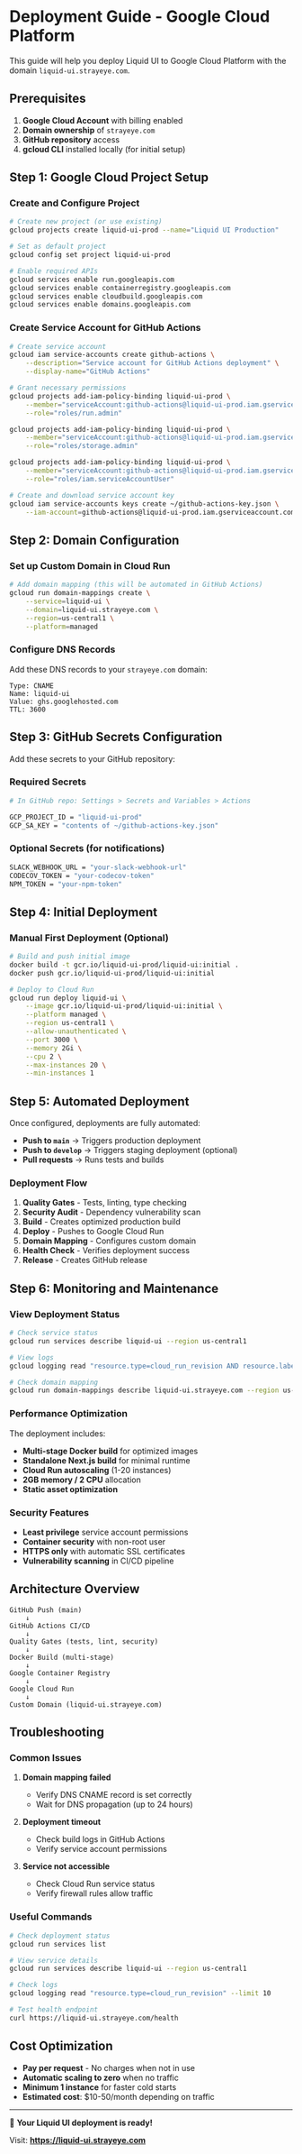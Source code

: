 # Deployment Guide - Google Cloud Platform

This guide will help you deploy Liquid UI to Google Cloud Platform with the domain `liquid-ui.strayeye.com`.

## Prerequisites

1. **Google Cloud Account** with billing enabled
2. **Domain ownership** of `strayeye.com`
3. **GitHub repository** access
4. **gcloud CLI** installed locally (for initial setup)

## Step 1: Google Cloud Project Setup

### Create and Configure Project
```bash
# Create new project (or use existing)
gcloud projects create liquid-ui-prod --name="Liquid UI Production"

# Set as default project
gcloud config set project liquid-ui-prod

# Enable required APIs
gcloud services enable run.googleapis.com
gcloud services enable containerregistry.googleapis.com
gcloud services enable cloudbuild.googleapis.com
gcloud services enable domains.googleapis.com
```

### Create Service Account for GitHub Actions
```bash
# Create service account
gcloud iam service-accounts create github-actions \
    --description="Service account for GitHub Actions deployment" \
    --display-name="GitHub Actions"

# Grant necessary permissions
gcloud projects add-iam-policy-binding liquid-ui-prod \
    --member="serviceAccount:github-actions@liquid-ui-prod.iam.gserviceaccount.com" \
    --role="roles/run.admin"

gcloud projects add-iam-policy-binding liquid-ui-prod \
    --member="serviceAccount:github-actions@liquid-ui-prod.iam.gserviceaccount.com" \
    --role="roles/storage.admin"

gcloud projects add-iam-policy-binding liquid-ui-prod \
    --member="serviceAccount:github-actions@liquid-ui-prod.iam.gserviceaccount.com" \
    --role="roles/iam.serviceAccountUser"

# Create and download service account key
gcloud iam service-accounts keys create ~/github-actions-key.json \
    --iam-account=github-actions@liquid-ui-prod.iam.gserviceaccount.com
```

## Step 2: Domain Configuration

### Set up Custom Domain in Cloud Run
```bash
# Add domain mapping (this will be automated in GitHub Actions)
gcloud run domain-mappings create \
    --service=liquid-ui \
    --domain=liquid-ui.strayeye.com \
    --region=us-central1 \
    --platform=managed
```

### Configure DNS Records
Add these DNS records to your `strayeye.com` domain:

```
Type: CNAME
Name: liquid-ui
Value: ghs.googlehosted.com
TTL: 3600
```

## Step 3: GitHub Secrets Configuration

Add these secrets to your GitHub repository:

### Required Secrets
```bash
# In GitHub repo: Settings > Secrets and Variables > Actions

GCP_PROJECT_ID = "liquid-ui-prod"
GCP_SA_KEY = "contents of ~/github-actions-key.json"
```

### Optional Secrets (for notifications)
```bash
SLACK_WEBHOOK_URL = "your-slack-webhook-url"
CODECOV_TOKEN = "your-codecov-token"
NPM_TOKEN = "your-npm-token"
```

## Step 4: Initial Deployment

### Manual First Deployment (Optional)
```bash
# Build and push initial image
docker build -t gcr.io/liquid-ui-prod/liquid-ui:initial .
docker push gcr.io/liquid-ui-prod/liquid-ui:initial

# Deploy to Cloud Run
gcloud run deploy liquid-ui \
    --image gcr.io/liquid-ui-prod/liquid-ui:initial \
    --platform managed \
    --region us-central1 \
    --allow-unauthenticated \
    --port 3000 \
    --memory 2Gi \
    --cpu 2 \
    --max-instances 20 \
    --min-instances 1
```

## Step 5: Automated Deployment

Once configured, deployments are fully automated:

- **Push to `main`** → Triggers production deployment
- **Push to `develop`** → Triggers staging deployment (optional)
- **Pull requests** → Runs tests and builds

### Deployment Flow
1. **Quality Gates** - Tests, linting, type checking
2. **Security Audit** - Dependency vulnerability scan
3. **Build** - Creates optimized production build
4. **Deploy** - Pushes to Google Cloud Run
5. **Domain Mapping** - Configures custom domain
6. **Health Check** - Verifies deployment success
7. **Release** - Creates GitHub release

## Step 6: Monitoring and Maintenance

### View Deployment Status
```bash
# Check service status
gcloud run services describe liquid-ui --region us-central1

# View logs
gcloud logging read "resource.type=cloud_run_revision AND resource.labels.service_name=liquid-ui" --limit 50

# Check domain mapping
gcloud run domain-mappings describe liquid-ui.strayeye.com --region us-central1
```

### Performance Optimization
The deployment includes:
- **Multi-stage Docker build** for optimized images
- **Standalone Next.js build** for minimal runtime
- **Cloud Run autoscaling** (1-20 instances)
- **2GB memory / 2 CPU** allocation
- **Static asset optimization**

### Security Features
- **Least privilege** service account permissions
- **Container security** with non-root user
- **HTTPS only** with automatic SSL certificates
- **Vulnerability scanning** in CI/CD pipeline

## Architecture Overview

```
GitHub Push (main) 
    ↓
GitHub Actions CI/CD
    ↓
Quality Gates (tests, lint, security)
    ↓
Docker Build (multi-stage)
    ↓
Google Container Registry
    ↓
Google Cloud Run
    ↓
Custom Domain (liquid-ui.strayeye.com)
```

## Troubleshooting

### Common Issues

1. **Domain mapping failed**
   - Verify DNS CNAME record is set correctly
   - Wait for DNS propagation (up to 24 hours)

2. **Deployment timeout**
   - Check build logs in GitHub Actions
   - Verify service account permissions

3. **Service not accessible**
   - Check Cloud Run service status
   - Verify firewall rules allow traffic

### Useful Commands
```bash
# Check deployment status
gcloud run services list

# View service details
gcloud run services describe liquid-ui --region us-central1

# Check logs
gcloud logging read "resource.type=cloud_run_revision" --limit 10

# Test health endpoint
curl https://liquid-ui.strayeye.com/health
```

## Cost Optimization

- **Pay per request** - No charges when not in use
- **Automatic scaling to zero** when no traffic
- **Minimum 1 instance** for faster cold starts
- **Estimated cost**: $10-50/month depending on traffic

---

🎉 **Your Liquid UI deployment is ready!**

Visit: **https://liquid-ui.strayeye.com**